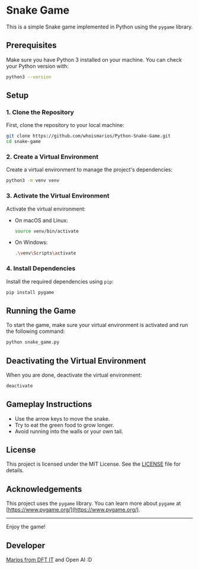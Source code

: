
# Snake Game

This is a simple Snake game implemented in Python using the `pygame` library.

## Prerequisites

Make sure you have Python 3 installed on your machine. You can check your Python version with:

```sh
python3 --version
```

## Setup

### 1. Clone the Repository

First, clone the repository to your local machine:

```sh
git clone https://github.com/whoismarios/Python-Snake-Game.git
cd snake-game
```

### 2. Create a Virtual Environment

Create a virtual environment to manage the project's dependencies:

```sh
python3 -m venv venv
```

### 3. Activate the Virtual Environment

Activate the virtual environment:

- On macOS and Linux:

    ```sh
    source venv/bin/activate
    ```

- On Windows:

    ```sh
    .\venv\Scripts\activate
    ```

### 4. Install Dependencies

Install the required dependencies using `pip`:

```sh
pip install pygame
```

## Running the Game

To start the game, make sure your virtual environment is activated and run the following command:

```sh
python snake_game.py
```

## Deactivating the Virtual Environment

When you are done, deactivate the virtual environment:

```sh
deactivate
```

## Gameplay Instructions

- Use the arrow keys to move the snake.
- Try to eat the green food to grow longer.
- Avoid running into the walls or your own tail.

## License

This project is licensed under the MIT License. See the [LICENSE](LICENSE) file for details.

## Acknowledgements

This project uses the `pygame` library. You can learn more about `pygame` at [https://www.pygame.org/](https://www.pygame.org/).

---

Enjoy the game!

## Developer
[Marios from DFT IT](https://www.dft-it.com/) and Open AI :D